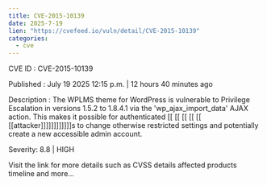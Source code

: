 ```yaml
---
title: CVE-2015-10139
date: 2025-7-19
lien: "https://cvefeed.io/vuln/detail/CVE-2015-10139"
categories:
  - cve
---
```


CVE ID : CVE-2015-10139

Published :  July 19
2025
12:15 p.m. | 12 hours
40 minutes ago

Description : The WPLMS theme for WordPress is vulnerable to Privilege Escalation in versions 1.5.2 to 1.8.4.1 via the 'wp_ajax_import_data' AJAX action. This makes it possible for authenticated  [[ [[ [[ [[ [[ [[attacker]]]]]]]]]]]]s to change otherwise restricted settings and potentially create a new accessible admin account.

Severity: 8.8 | HIGH

Visit the link for more details
such as CVSS details
affected products
timeline
and more...

